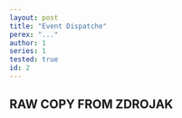 ```yaml
---
layout: post
title: "Event Dispatche"
perex: "..."
author: 1
series: 1 
tested: true
id: 2
---
```


## RAW COPY FROM ZDROJAK


